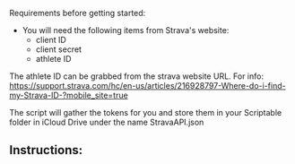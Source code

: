 Requirements before getting started:
* You will need the following items from Strava's website:
     * client ID
     * client secret
     * athlete ID 

The athlete ID can be grabbed from the strava website URL. For info: 
https://support.strava.com/hc/en-us/articles/216928797-Where-do-i-find-my-Strava-ID-?mobile_site=true

The script will gather the tokens for you and store them in your Scriptable folder in iCloud Drive under the name StravaAPI.json


## Instructions:

